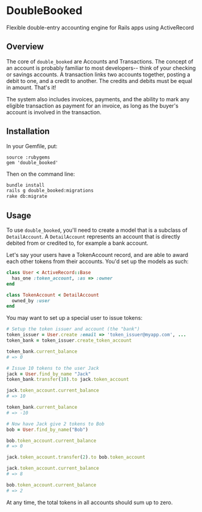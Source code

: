 # DoubleBooked

Flexible double-entry accounting engine for Rails apps using ActiveRecord

## Overview

The core of `double_booked` are Accounts and Transactions.  The concept of an account is probably familiar to most developers-- think of your checking or savings accounts.  A transaction links two accounts together, posting a debit to one, and a credit to another.  The credits and debits must be equal in amount.  That's it!

The system also includes invoices, payments, and the ability to mark any eligible transaction as payment for an invoice, as long as the buyer's account is involved in the transaction.

## Installation

In your Gemfile, put:
```
source :rubygems
gem 'double_booked'
```

Then on the command line:
```bash
bundle install
rails g double_booked:migrations
rake db:migrate
```

## Usage

To use `double_booked`, you'll need to create a model that is a subclass of
`DetailAccount`. A `DetailAccount` represents an account that is directly
debited from or credited to, for example a bank account.

Let's say your users have a TokenAccount record, and are able to award each other tokens from their accounts. You'd set up the models as such:

```ruby
class User < ActiveRecord::Base
  has_one :token_account, :as => :owner
end

class TokenAccount < DetailAccount
  owned_by :user
end
```

You may want to set up a special user to issue tokens:

```ruby
# Setup the token issuer and account (the "bank")
token_issuer = User.create :email => 'token_issuer@myapp.com', ...
token_bank = token_issuer.create_token_account

token_bank.current_balance
# => 0

# Issue 10 tokens to the user Jack
jack = User.find_by_name "Jack"
token_bank.transfer(10).to jack.token_account

jack.token_account.current_balance
# => 10

token_bank.current_balance
# => -10

# Now have Jack give 2 tokens to Bob
bob = User.find_by_name("Bob")

bob.token_account.current_balance
# => 0

jack.token_account.transfer(2).to bob.token_account

jack.token_account.current_balance
# => 8

bob.token_account.current_balance
# => 2
```

At any time, the total tokens in all accounts should sum up to zero.
